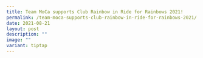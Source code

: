 ```yaml
---
title: Team MoCa supports Club Rainbow in Ride for Rainbows 2021!
permalink: /team-moca-supports-club-rainbow-in-ride-for-rainbows-2021/
date: 2021-08-21
layout: post
description: ""
image: ""
variant: tiptap
---
```

